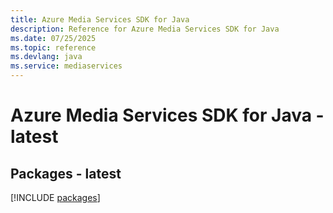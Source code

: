 ```yaml
---
title: Azure Media Services SDK for Java
description: Reference for Azure Media Services SDK for Java
ms.date: 07/25/2025
ms.topic: reference
ms.devlang: java
ms.service: mediaservices
---
```

# Azure Media Services SDK for Java - latest
## Packages - latest
[!INCLUDE [packages](media-services-index.md)]